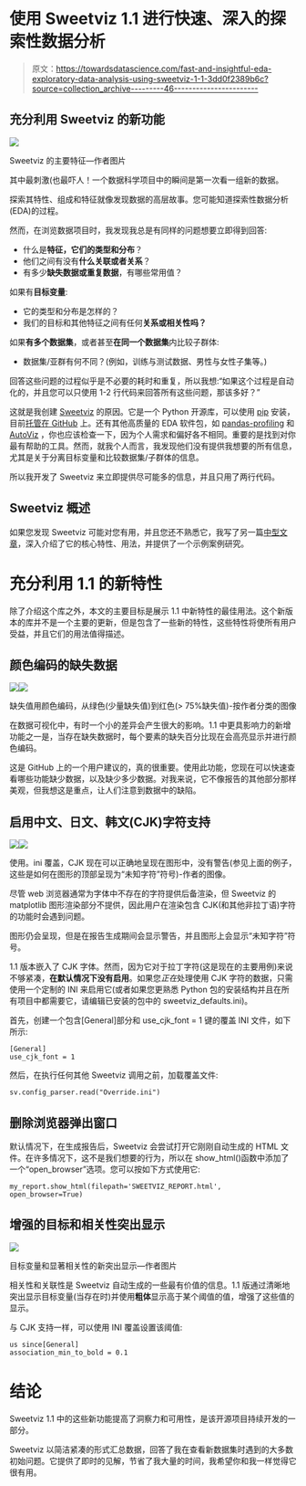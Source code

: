 # 使用 Sweetviz 1.1 进行快速、深入的探索性数据分析

> 原文：<https://towardsdatascience.com/fast-and-insightful-eda-exploratory-data-analysis-using-sweetviz-1-1-3dd0f2389b6c?source=collection_archive---------46----------------------->

## 充分利用 Sweetviz 的新功能

![](img/091cda5fa7a13ea8ee5607f3981fb394.png)

Sweetviz 的主要特征—作者图片

其中最刺激(也最吓人！一个数据科学项目中的瞬间是第一次看一组新的数据。

探索其特性、组成和特征就像发现数据的高层故事。您可能知道探索性数据分析(EDA)的过程。

然而，在浏览数据项目时，我发现我总是有同样的问题想要立即得到回答:

*   什么是**特征，它们的类型和分布**？
*   他们之间有没有**什么关联或者关系**？
*   有多少**缺失数据或重复数据**，有哪些常用值？

如果有**目标变量**:

*   它的类型和分布是怎样的？
*   我们的目标和其他特征之间有任何**关系或相关性吗？**

如果**有多个数据集**，或者甚至**在同一个数据集**内比较子群体:

*   数据集/亚群有何不同？(例如，训练与测试数据、男性与女性子集等。)

回答这些问题的过程似乎是不必要的耗时和重复，所以我想:“如果这个过程是自动化的，并且您可以只使用 1-2 行代码来回答所有这些问题，那该多好？”

这就是我创建 [Sweetviz](https://github.com/fbdesignpro/sweetviz) 的原因。它是一个 Python 开源库，可以使用 [pip](https://pypi.org/project/sweetviz/) 安装，目前[托管在 GitHub](https://github.com/fbdesignpro/sweetviz) 上。还有其他高质量的 EDA 软件包，如 [pandas-profiling](https://github.com/pandas-profiling/pandas-profiling) 和 [AutoViz](https://autoviz.io) ，你也应该检查一下，因为个人需求和偏好各不相同。重要的是找到对你最有帮助的工具。然而，就我个人而言，我发现他们没有提供我想要的所有信息，尤其是关于分离目标变量和比较数据集/子群体的信息。

所以我开发了 Sweetviz 来立即提供尽可能多的信息，并且只用了两行代码。

## Sweetviz 概述

如果您发现 Sweetviz 可能对您有用，并且您还不熟悉它，我写了另一篇[中型文章](/powerful-eda-exploratory-data-analysis-in-just-two-lines-of-code-using-sweetviz-6c943d32f34)，深入介绍了它的核心特性、用法，并提供了一个示例案例研究。

# 充分利用 1.1 的新特性

除了介绍这个库之外，本文的主要目标是展示 1.1 中新特性的最佳用法。这个新版本的库并不是一个主要的更新，但是包含了一些新的特性，这些特性将使所有用户受益，并且它们的用法值得描述。

## 颜色编码的缺失数据

![](img/b3ee8613b073127244e045fabb46afba.png)![](img/b2b2ecdd5634ab309222a509bed9defa.png)

缺失值用颜色编码，从绿色(少量缺失值)到红色(> 75%缺失值)-按作者分类的图像

在数据可视化中，有时一个小的差异会产生很大的影响。1.1 中更具影响力的新增功能之一是，当存在缺失数据时，每个要素的缺失百分比现在会高亮显示并进行颜色编码。

这是 GitHub 上的一个用户建议的，真的很重要。使用此功能，您现在可以快速查看哪些功能缺少数据，以及缺少多少数据。对我来说，它不像报告的其他部分那样美观，但我想这是重点，让人们注意到数据中的缺陷。

## 启用中文、日文、韩文(CJK)字符支持

![](img/a6a4e2c7aabc8c6dcb461f977fe9c52b.png)![](img/97ac693a28d608b166a76ed436507251.png)

使用。ini 覆盖，CJK 现在可以正确地呈现在图形中，没有警告(参见上面的例子，这些是如何在图形的顶部呈现为“未知字符”符号)-作者的图像。

尽管 web 浏览器通常为字体中不存在的字符提供后备渲染，但 Sweetviz 的 matplotlib 图形渲染部分不提供，因此用户在渲染包含 CJK(和其他非拉丁语)字符的功能时会遇到问题。

图形仍会呈现，但是在报告生成期间会显示警告，并且图形上会显示“未知字符”符号。

1.1 版本嵌入了 CJK 字体。然而，因为它对于拉丁字符(这是现在的主要用例)来说不够紧凑，**在默认情况下没有启用**。如果您*正在*处理使用 CJK 字符的数据，只需使用一个定制的 INI 来启用它(或者如果您更熟悉 Python 包的安装结构并且在所有项目中都需要它，请编辑已安装的包中的 sweetviz_defaults.ini)。

首先，创建一个包含[General]部分和 use_cjk_font = 1 键的覆盖 INI 文件，如下所示:

```
[General]
use_cjk_font = 1
```

然后，在执行任何其他 Sweetviz 调用之前，加载覆盖文件:

```
sv.config_parser.read("Override.ini")
```

## 删除浏览器弹出窗口

默认情况下，在生成报告后，Sweetviz 会尝试打开它刚刚自动生成的 HTML 文件。在许多情况下，这不是我们想要的行为，所以在 show_html()函数中添加了一个“open_browser”选项。您可以按如下方式使用它:

```
my_report.show_html(filepath='SWEETVIZ_REPORT.html', open_browser=True)
```

## 增强的目标和相关性突出显示

![](img/3baf614d53ec29cabe9d2a6d6db2489e.png)

目标变量和显著相关性的新突出显示—作者图片

相关性和关联性是 Sweetviz 自动生成的一些最有价值的信息。1.1 版通过清晰地突出显示目标变量(当存在时)并使用**粗体**显示高于某个阈值的值，增强了这些值的显示。

与 CJK 支持一样，可以使用 INI 覆盖设置该阈值:

```
us since[General]
association_min_to_bold = 0.1
```

# 结论

Sweetviz 1.1 中的这些新功能提高了洞察力和可用性，是该开源项目持续开发的一部分。

Sweetviz 以简洁紧凑的形式汇总数据，回答了我在查看新数据集时遇到的大多数初始问题。它提供了即时的见解，节省了我大量的时间，我希望你和我一样觉得它很有用。
